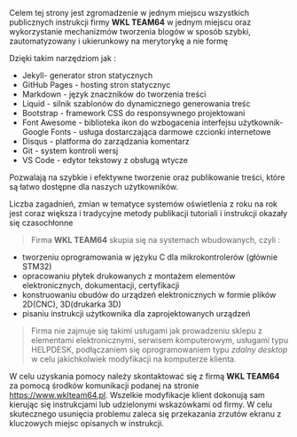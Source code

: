
Celem tej strony jest zgromadzenie w jednym miejscu wszystkich publicznych instrukcji firmy **WKL TEAM64** w jednym miejscu oraz wykorzystanie mechanizmów tworzenia blogów w sposób szybki, zautomatyzowany i ukierunkowy na merytorykę a nie formę  

Dzięki takim narzędziom jak :
- Jekyll- generator stron statycznych
- GitHub Pages - hosting stron statycznyc
- Markdown - język znaczników do tworzenia treści
- Liquid - silnik szablonów do dynamicznego generowania treśc
- Bootstrap - framework CSS do responsywnego projektowani
- Font Awesome - biblioteka ikon do wzbogacenia interfejsu użytkownik- Google Fonts - usługa dostarczająca darmowe czcionki internetowe
- Disqus - platforma do zarządzania komentarz
- Git - system kontroli wersj
- VS Code - edytor tekstowy z obsługą wtycze

Pozwalają na szybkie i efektywne tworzenie oraz publikowanie treści, które są łatwo dostępne dla naszych użytkowników. 
 
 Liczba zagadnień, zmian w tematyce systemów oświetlenia z roku na rok jest coraz większa i tradycyjne metody publikacji tutoriali i instrukcji okazały się czasochłonne 
   

   > Firma **WKL TEAM64** skupia się na systemach wbudowanych, czyli :

   - tworzeniu oprogramowania w języku C  dla mikrokontrolerów (głównie STM32)
   - opracowaniu płytek drukowanych z montażem elementów elektronicznych, dokumentacji, certyfikacji 
   - konstruowaniu obudów do urządzeń elektronicznych w formie plików 2D(CNC), 3D(drukarka 3D)
 - pisaniu instrukcji użytkownika dla zaprojektowanych urządzeń 

> Firma nie zajmuje się takimi usługami jak prowadzeniu sklepu z elementami elektronicznymi, serwisem komputerowym, usługami typu HELPDESK, podłączaniem się oprogramowaniem typu *zdalny desktop* w celu jakichkolwiek modyfikacji na komputerze klienta.

 W celu uzyskania pomocy należy skontaktować się z firmą **WKL TEAM64** za pomocą środków komunikacji podanej na stronie https://www.wklteam64.pl.  Wszelkie modyfikacje klient dokonują sam kierując się instrukcjami lub udzielonymi wskazówkami od firmy. W celu skutecznego usunięcia problemu zaleca się przekazania zrzutów ekranu z kluczowych miejsc opisanych w instrukcji. 
